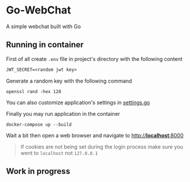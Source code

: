 # Go-WebChat

A simple webchat built with Go

## Running in container

First of all create ``.env`` file in project's directory with the following content

```txt
JWT_SECRET=<random jwt key>
```

Generate a random key with the following command

``openssl rand -hex 128``

You can also customize application's settings in [settings.go](https://github.com/Kacperek1337/Go-WebChat/blob/master/settings/settings.go)

Finally you may run application in the container

``docker-compose up --build``

Wait a bit then open a web browser and navigate to [http://**localhost**:8000](http://localhost:8000)

> If cookies are not being set during the login process make sure you went to ``localhost`` not ``127.0.0.1``

## Work in progress
